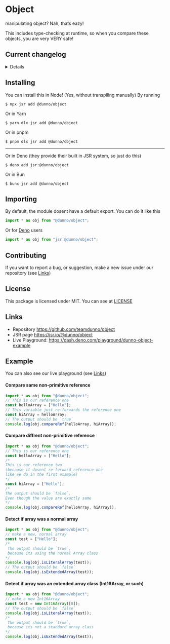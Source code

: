 # Object

manipulating object? Nah, thats eazy!

This includes type-checking at runtime, so when you compare these objects, you are very VERY safe!

## Current changelog
<details>

- Bugfix for `isEmptyLiteralArray` function
- Fix typo for `isEmptyExtendedArray` function
- Add async array & synced array functions (to detect those `Symbol.iterator` and `Symbol.asyncIterator`). 
> But if `Symbol.asyncIterator` dosent supported, it will return as `false` from `isAsyncArray` and other async array functions
- Added a clause for `string` in `isArray`, since `string` can be iterated too with characters
- Also added detection for `Symbol.asyncIterator` for `isArray`
- Added `isFunction` and `isObjectEmpty` (different than `isEmptyObject`)
- Type `Extended` has been made public!

</details>

## Installing

You can install this in Node! (Yes, without transpiling manually) By running

```shell
$ npx jsr add @dunno/object
```

Or in Yarn

```shell
$ yarn dlx jsr add @dunno/object
```

Or in pnpm

```shell
$ pnpm dlx jsr add @dunno/object
```

---

Or in Deno (they provide their built in JSR system, so just do this)

```shell
$ deno add jsr:@dunno/object
```

Or in Bun

```shell
$ bunx jsr add @dunno/object
```

## Importing

By default, the module dosent have a default export. You can do it like this

```js
import * as obj from "@dunno/object";
```

Or for [Deno](https://deno.com) users

```js
import * as obj from "jsr:@dunno/object";
```

## Contributing

If you want to report a bug, or suggestion, make a new issue under our
repository (see [Links](#links))

## License

This package is licensed under MIT. You can see at [LICENSE](./LICENSE)

## Links

- Repository https://github.com/teamdunno/object
- JSR page https://jsr.io/@dunno/object
- Live Playground: https://dash.deno.com/playground/dunno-object-example

## Example

You can also see our live playground (see [Links](#links))

#### Compare same non-primitive reference

```js
import * as obj from "@dunno/object";
// This is our reference one
const helloArray = ["Hello"];
// This variable just re-forwards the reference one
const hiArray = helloArray;
// The output should be `true`
console.log(obj.compareRef(helloArray, hiArray));
```

#### Compare diffrent non-primitive reference

```js
import * as obj from "@dunno/object";
// This is our reference one
const helloArray = ["Hello"];
/*
This is our reference two
(because it dosent re-forward reference one
like we do in the first example)
*/
const hiArray = ["Hello"];
/*
The output should be `false`.
Even though the value are exactly same
*/
console.log(obj.compareRef(helloArray, hiArray));
```

#### Detect if array was a normal array

```js
import * as obj from "@dunno/object";
// make a new, normal array
const test = ["Hello"];
/*
 The output should be `true`,
 because its using the normal Array class
*/
console.log(obj.isLiteralArray(test));
// The output should be `false`
console.log(obj.isExtendedArray(test));
```

#### Detect if array was an extended array class (Int16Array, or such)

```js
import * as obj from "@dunno/object";
// make a new Int16Array
const test = new Int16Array([8]);
// The output should be `false`
console.log(obj.isLiteralArray(test));
/*
 The output should be `true`,
 because its not a standard array class
*/
console.log(obj.isExtendedArray(test));
```
